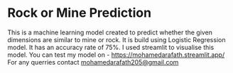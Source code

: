 # Rock or Mine Prediction
This is a machine learning model created to predict whether the given dimensions are similar to mine or rock.
It is build using Logistic Regression model.
It has an accuracy rate of 75%.
I used streamlit to visualise this model.
You can test my model on - https://mohamedarafath.streamlit.app/
For any querries contact mohamedarafath205@gmail.com
